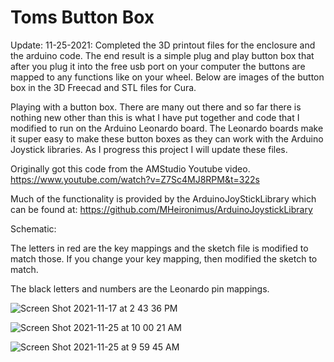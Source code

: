 # Toms Button Box

Update: 11-25-2021:  Completed the 3D printout files for the enclosure and the arduino code.  The end result is a simple plug and play button box that after you plug it into the free usb port on your computer the buttons are mapped to any functions like on your wheel.  Below are images of the button box in the 3D Freecad and STL files for Cura.

Playing with a button box.  There are many out there and so far there is nothing new other than this is what I have put together and code that I modified to run on the Arduino Leonardo board.  The Leonardo boards make it super easy to make these button boxes as they can work with the Arduino Joystick libraries.  As I progress this project I will update these files.

Originally got this code from the AMStudio Youtube video. https://www.youtube.com/watch?v=Z7Sc4MJ8RPM&t=322s

Much of the functionality is provided by the ArduinoJoyStickLibrary which can be found at: https://github.com/MHeironimus/ArduinoJoystickLibrary


Schematic:

The letters in red are the key mappings and the sketch file is modified to match those.  If you change your key mapping, then modified the sketch to match.  

The black letters and numbers are the Leonardo pin mappings.


![Screen Shot 2021-11-17 at 2 43 36 PM](https://user-images.githubusercontent.com/8271391/142297145-07473987-9af5-4001-9642-0791aab14b3a.png)


![Screen Shot 2021-11-25 at 10 00 21 AM](https://user-images.githubusercontent.com/8271391/143486147-268e57f3-e373-41d3-9a7f-0bc2610dfdb3.png)

![Screen Shot 2021-11-25 at 9 59 45 AM](https://user-images.githubusercontent.com/8271391/143486156-4e584dd6-0ba5-4500-b81a-fdfe535755b3.png)
